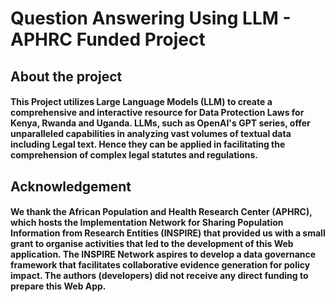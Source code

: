 # Question Answering Using LLM - APHRC Funded Project 

## About the project
#### This Project utilizes  Large Language Models (LLM) to create a comprehensive and  interactive resource for Data Protection Laws for Kenya, Rwanda and Uganda. LLMs, such as OpenAI's GPT series, offer unparalleled capabilities in analyzing vast volumes of textual data including Legal text. Hence they can be applied in facilitating the comprehension of complex legal statutes and regulations. 

## Acknowledgement
#### We thank the African Population and Health Research Center (APHRC), which hosts the Implementation Network for Sharing Population Information from Research Entities (INSPIRE) that provided us with a small grant to organise activities that led to the development of this Web application. The INSPIRE Network aspires to develop a data governance framework that facilitates collaborative evidence generation for policy impact. The authors (developers) did not receive any direct funding to prepare this Web App. 
